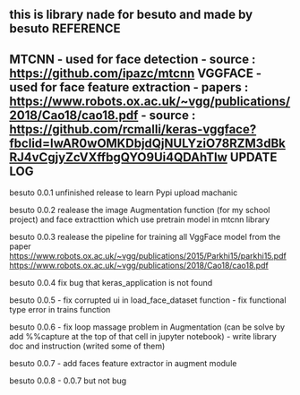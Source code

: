 this is library nade for besuto and made by besuto
REFERENCE
--------------------------------------------------------------------------------------------------------------------
MTCNN   - used for face detection 
        - source : https://github.com/ipazc/mtcnn
VGGFACE - used for face feature extraction
        - papers : https://www.robots.ox.ac.uk/~vgg/publications/2018/Cao18/cao18.pdf
        - source : https://github.com/rcmalli/keras-vggface?fbclid=IwAR0wOMKDbjdQjNULYziO78RZM3dBkRJ4vCgjyZcVXffbgQYO9Ui4QDAhTIw
UPDATE LOG
--------------------------------------------------------------------------------------------------------------------
besuto 0.0.1 unfinished release to learn Pypi upload machanic

besuto 0.0.2 realease the image Augmentation function (for my school project) and face extracttion which use pretrain model in mtcnn library

besuto 0.0.3 realease the pipeline for training all VggFace model from the paper
https://www.robots.ox.ac.uk/~vgg/publications/2015/Parkhi15/parkhi15.pdf
https://www.robots.ox.ac.uk/~vgg/publications/2018/Cao18/cao18.pdf

besuto 0.0.4 fix bug that keras_application is not found

besuto 0.0.5    - fix corrupted ui in load_face_dataset function
                - fix functional type error in trains function
                
besuto 0.0.6    - fix loop massage problem in Augmentation (can be solve by add %%capture at the top of that cell in jupyter notebook)
                - write library doc and instruction (writed some of them)

besuto 0.0.7    - add faces feature extractor in augment module

besuto 0.0.8    - 0.0.7 but not bug




